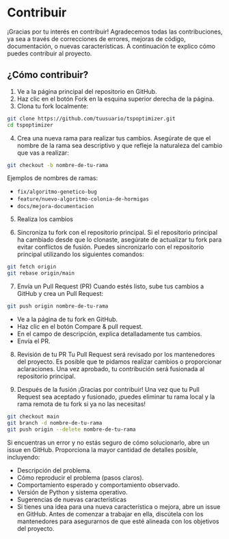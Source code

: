 # Contribuir
¡Gracias por tu interés en contribuir! Agradecemos todas las contribuciones, ya sea a través de correcciones de errores, mejoras de código, documentación, o nuevas características. A continuación te explico cómo puedes contribuir al proyecto.

## ¿Cómo contribuir?
1. Ve a la página principal del repositorio en GitHub.
2. Haz clic en el botón Fork en la esquina superior derecha de la página.
3. Clona tu fork localmente:
```bash
git clone https://github.com/tuusuario/tspoptimizer.git
cd tspoptimizer
```
4. Crea una nueva rama para realizar tus cambios. Asegúrate de que el nombre de la rama sea descriptivo y que refleje la naturaleza del cambio que vas a realizar:
```bash
git checkout -b nombre-de-tu-rama
```
Ejemplos de nombres de ramas:

* ``fix/algoritmo-genetico-bug``
* ``feature/nuevo-algoritmo-colonia-de-hormigas``
* ``docs/mejora-documentacion``
5. Realiza los cambios

4. Sincroniza tu fork con el repositorio principal. Si el repositorio principal ha cambiado desde que lo clonaste, asegúrate de actualizar tu fork para evitar conflictos de fusión. Puedes sincronizarlo con el repositorio principal utilizando los siguientes comandos:
```bash
git fetch origin
git rebase origin/main
```
7. Envía un Pull Request (PR)
Cuando estés listo, sube tus cambios a GitHub y crea un Pull Request:
```bash
git push origin nombre-de-tu-rama
```
- Ve a la página de tu fork en GitHub.
- Haz clic en el botón Compare & pull request.
- En el campo de descripción, explica detalladamente tus cambios.
- Envía el PR.
8. Revisión de tu PR
Tu Pull Request será revisado por los mantenedores del proyecto. Es posible que te pidamos realizar cambios o proporcionar aclaraciones. Una vez aprobado, tu contribución será fusionada al repositorio principal.

7. Después de la fusión
¡Gracias por contribuir! Una vez que tu Pull Request sea aceptado y fusionado, ¡puedes eliminar tu rama local y la rama remota de tu fork si ya no las necesitas!
```bash
git checkout main
git branch -d nombre-de-tu-rama
git push origin --delete nombre-de-tu-rama
```
 Si encuentras un error y no estás seguro de cómo solucionarlo, abre un issue en GitHub. Proporciona la mayor cantidad de detalles posible, incluyendo:

- Descripción del problema.
- Cómo reproducir el problema (pasos claros).
- Comportamiento esperado y comportamiento observado.
- Versión de Python y sistema operativo.
- Sugerencias de nuevas características
- Si tienes una idea para una nueva característica o mejora, abre un issue en GitHub. Antes de comenzar a trabajar en ella, discútela con los mantenedores para asegurarnos de que esté alineada con los objetivos del proyecto.
